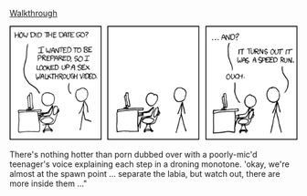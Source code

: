 [Walkthrough](https://xkcd.com/744)

![Walkthrough](./random_comic.png)

There's nothing hotter than porn dubbed over with a poorly-mic'd teenager's voice explaining each step in a droning monotone. 'okay, we're almost at the spawn point ... separate the labia, but watch out, there are more inside them ..."

